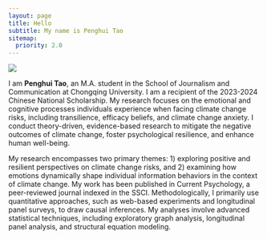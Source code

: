 ```yaml
---
layout: page
title: Hello
subtitle: My name is Penghui Tao
sitemap:
  priority: 2.0
---
```


<img src="{{ '/assets/img/penghui.png' | prepend: site.baseurl }}" id="about-img">

<div id="describe-text">
	<p>I am <b>Penghui Tao</b>, an M.A. student in the School of Journalism and Communication at Chongqing University. I am a recipient of the 2023-2024 Chinese National Scholarship. My research focuses on the emotional and cognitive processes individuals experience when facing climate change risks, including transilience, efficacy beliefs, and climate change anxiety. I conduct theory-driven, evidence-based research to mitigate the negative outcomes of climate change, foster psychological resilience, and enhance human well-being.</p>

<p>My research encompasses two primary themes: 1) exploring positive and resilient perspectives on climate change risks, and 2) examining how emotions dynamically shape individual information behaviors in the context of climate change. My work has been published in Current Psychology, a peer-reviewed journal indexed in the SSCI. Methodologically, I primarily use quantitative approaches, such as web-based experiments and longitudinal panel surveys, to draw causal inferences. My analyses involve advanced statistical techniques, including exploratory graph analysis, longitudinal panel analysis, and structural equation modeling.</p>
	
</div>
